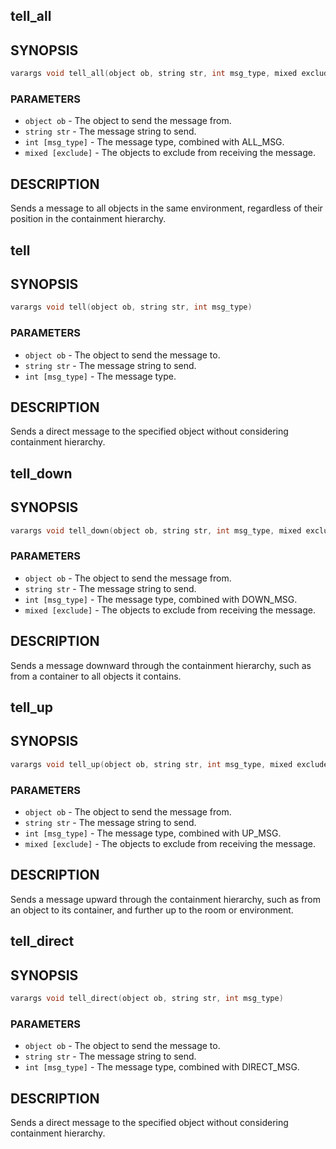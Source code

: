 ## tell_all

## SYNOPSIS

```c
varargs void tell_all(object ob, string str, int msg_type, mixed exclude)
```

### PARAMETERS

* `object ob` - The object to send the message from.
* `string str` - The message string to send.
* `int [msg_type]` - The message type, combined with ALL_MSG.
* `mixed [exclude]` - The objects to exclude from receiving the message.

## DESCRIPTION

Sends a message to all objects in the same environment, regardless
of their position in the containment hierarchy.

## tell

## SYNOPSIS

```c
varargs void tell(object ob, string str, int msg_type)
```

### PARAMETERS

* `object ob` - The object to send the message to.
* `string str` - The message string to send.
* `int [msg_type]` - The message type.

## DESCRIPTION

Sends a direct message to the specified object without considering
containment hierarchy.

## tell_down

## SYNOPSIS

```c
varargs void tell_down(object ob, string str, int msg_type, mixed exclude)
```

### PARAMETERS

* `object ob` - The object to send the message from.
* `string str` - The message string to send.
* `int [msg_type]` - The message type, combined with DOWN_MSG.
* `mixed [exclude]` - The objects to exclude from receiving the message.

## DESCRIPTION

Sends a message downward through the containment hierarchy, such
as from a container to all objects it contains.

## tell_up

## SYNOPSIS

```c
varargs void tell_up(object ob, string str, int msg_type, mixed exclude)
```

### PARAMETERS

* `object ob` - The object to send the message from.
* `string str` - The message string to send.
* `int [msg_type]` - The message type, combined with UP_MSG.
* `mixed [exclude]` - The objects to exclude from receiving the message.

## DESCRIPTION

Sends a message upward through the containment hierarchy, such as
from an object to its container, and further up to the room or
environment.

## tell_direct

## SYNOPSIS

```c
varargs void tell_direct(object ob, string str, int msg_type)
```

### PARAMETERS

* `object ob` - The object to send the message to.
* `string str` - The message string to send.
* `int [msg_type]` - The message type, combined with DIRECT_MSG.

## DESCRIPTION

Sends a direct message to the specified object without considering
containment hierarchy.

